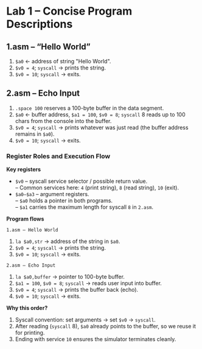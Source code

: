# Lab 1 – Concise Program Descriptions

## 1.asm – “Hello World”
1. `$a0` ← address of string "Hello World".  
2. `$v0 = 4`; `syscall` → prints the string.  
3. `$v0 = 10`; `syscall` → exits.

## 2.asm – Echo Input
1. `.space 100` reserves a 100-byte buffer in the data segment.  
2. `$a0` ← buffer address, `$a1 = 100`, `$v0 = 8`; `syscall` 8 reads up to 100 chars from the console into the buffer.  
3. `$v0 = 4`; `syscall` → prints whatever was just read (the buffer address remains in `$a0`).  
4. `$v0 = 10`; `syscall` → exits.

### Register Roles and Execution Flow

**Key registers**

* `$v0` – syscall service selector / possible return value.  
  – Common services here: `4` (print string), `8` (read string), `10` (exit).
* `$a0–$a3` – argument registers.  
  – `$a0` holds a pointer in both programs.  
  – `$a1` carries the maximum length for syscall `8` in `2.asm`.

**Program flows**

`1.asm – Hello World`
1. `la $a0,str` → address of the string in `$a0`.  
2. `$v0 = 4`; `syscall` → prints the string.  
3. `$v0 = 10`; `syscall` → exits.

`2.asm – Echo Input`
1. `la $a0,buffer` → pointer to 100-byte buffer.  
2. `$a1 = 100`, `$v0 = 8`; `syscall` → reads user input into buffer.  
3. `$v0 = 4`; `syscall` → prints the buffer back (echo).  
4. `$v0 = 10`; `syscall` → exits.

**Why this order?**

1. Syscall convention: set arguments → set `$v0` → `syscall`.  
2. After reading (`syscall` 8), `$a0` already points to the buffer, so we reuse it for printing.  
3. Ending with service `10` ensures the simulator terminates cleanly.